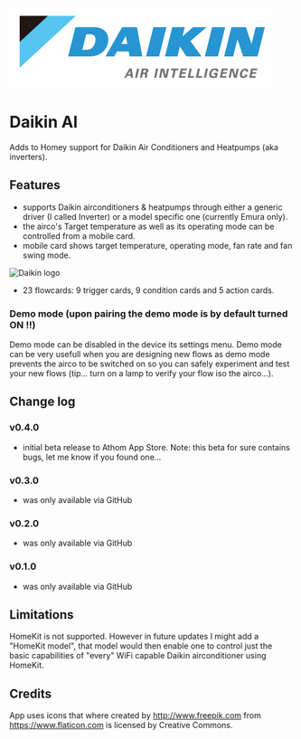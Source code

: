 
![Daikin logo](https://github.com/PeterEIER/nl.climate.daikin/raw/development/assets/images/Daikin-logo-wide.png)

# Daikin AI
Adds to Homey support for Daikin Air Conditioners and Heatpumps (aka inverters).

## Features
- supports Daikin airconditioners & heatpumps through either a generic driver (I called Inverter) or a model specific one (currently Emura only).
- the airco's Target temperature as well as its operating mode can be controlled from a mobile card.
- mobile card shows target temperature, operating mode, fan rate and fan swing mode.

![Daikin logo](https://github.com/PeterEIER/nl.climate.daikin/raw/development/assets/images/mobilecard.png)

- 23 flowcards: 9 trigger cards, 9 condition cards and 5 action cards.

### Demo mode (upon pairing the demo mode is by default turned ON !!)
Demo mode can be disabled in the device its settings menu. Demo mode can be very usefull when you are designing new flows as demo mode prevents the airco to be switched on so you can safely experiment and test your new flows (tip... turn on a lamp to verify your flow iso the airco...).

## Change log
### v0.4.0
- initial beta release to Athom App Store. Note: this beta for sure contains bugs, let me know if you found one...

### v0.3.0
- was only available via GitHub

### v0.2.0
- was only available via GitHub

### v0.1.0
- was only available via GitHub

## Limitations
HomeKit is not supported. However in future updates I might add a "HomeKit model", that model would then enable one to control just the basic capabilities of "every" WiFi capable Daikin airconditioner using HomeKit.

## Credits
App uses icons that where created by http://www.freepik.com from https://www.flaticon.com is licensed by Creative Commons.